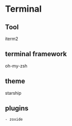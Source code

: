 # Terminal 

## Tool

iterm2

## terminal framework

oh-my-zsh

## theme

starship

## plugins

    - zoxide
